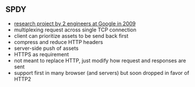 ##  SPDY

- [research project by 2 engineers at Google in 2009](http://googleresearch.blogspot.co.uk/2009/11/2x-faster-web.html)
- multiplexing request across single TCP connection
- client can prioritize assets to be send back first
- compress and reduce HTTP headers
- server-side push of assets
- HTTPS as requirement
- not meant to replace HTTP, just modify how request and responses are sent
- support first in many browser (and servers) but soon dropped in favor of HTTP2

